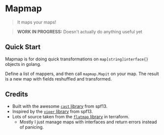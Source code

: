 # Mapmap

> It maps your maps!

> **WORK IN PROGRESS:** Doesn't actually do anything useful yet

## Quick Start

Mapmap is for doing quick transformations on `map[string]interface{}` objects in golang.

Define a list of mappers, and then call `mapmap.Mapit` on your map.  The result is a new map with fields reshuffled and transformed.

## Credits

* Built with the awesome [`cast` library](https://github.com/spf13/cast) from spf13. 
* Inspired by the [`viper` library](https://github.com/spf13/cast) from spf13.
* Lots of source taken from the [`flatmap` library](https://github.com/hashicorp/terraform/blob/master/flatmap/flatten.go) in terraform.
    * Mostly I just manage maps with interfaces and return errors instead of panicing.

